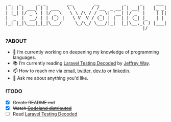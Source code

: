 <pre> _   _      _ _        __        __         _     _     ___ _             _  ___    
| | | | ___| | | ___   \ \      / /__  _ __| | __| |   |_ _( )_ __ ___   | |/ (_)_ __ ___  
| |_| |/ _ \ | |/ _ \   \ \ /\ / / _ \| '__| |/ _` |    | ||/| '_ ` _ \  | ' /| | '_ ` _ \ 
|  _  |  __/ | | (_) |   \ V  V / (_) | |  | | (_| |_   | |  | | | | | | | . \| | | | | | |
|_| |_|\___|_|_|\___/     \_/\_/ \___/|_|  |_|\__,_( ) |___| |_| |_| |_| |_|\_\_|_| |_| |_|
                                                   |/                  </pre>
### ?ABOUT

- 🔭  I’m currently working on deepening my knowledge of programming languages.
- 📚  I’m currently reading [Laravel Testing Decoded](https://leanpub.com/laravel-testing-decoded) by [Jeffrey Way](https://github.com/jeffreyway).
- 📫  How to reach me via [email](mailto:hallberg.kim@gmail.com), [twitter](https://twitter.com/thinkverse), [dev.to](https://dev.to/thinkverse) or [linkedin](https://www.linkedin.com/in/thinkverse/).
- 💬  Ask me about anything you'd like.

### !TODO
- [x] ~~Create README.md~~
- [x] ~~Watch [Codeland distributed](https://dev.to/codeland)~~
- [ ] Read [Laravel Testing Decoded](https://leanpub.com/laravel-testing-decoded)
